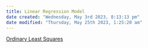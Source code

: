 ```yaml
---
title: Linear Regression Model
date created: "Wednesday, May 3rd 2023, 8:13:13 pm"
date modified: "Thursday, May 25th 2023, 1:25:20 am"
---
```


[Ordinary Least Squares](Ordinary%20Least%20Squares.md)
